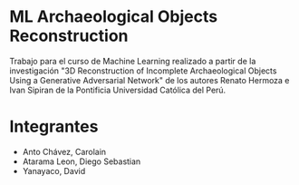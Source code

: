 # ML Archaeological Objects Reconstruction
Trabajo para el curso de Machine Learning realizado a partir de la investigación "3D Reconstruction of Incomplete Archaeological Objects Using a Generative Adversarial Network" de los autores Renato Hermoza e Ivan Sipiran de la Pontificia Universidad Católica del Perú.

# Integrantes
* Anto Chávez, Carolain
* Atarama Leon, Diego Sebastian
* Yanayaco, David
